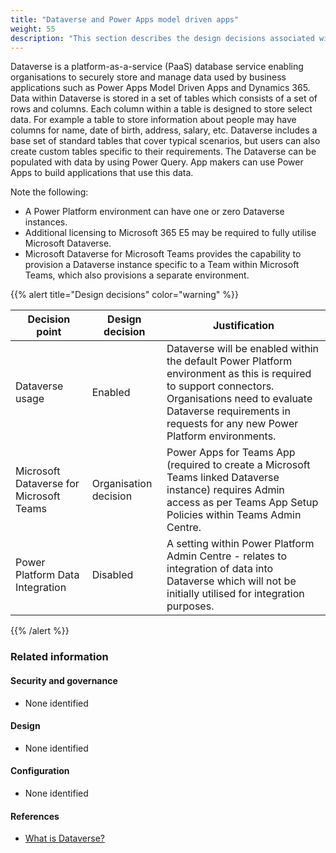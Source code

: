 ```yaml
---
title: "Dataverse and Power Apps model driven apps"
weight: 55
description: "This section describes the design decisions associated with usage of Dataverse and Power Apps Model Driven Apps for system(s) built using ASD's Blueprint for Secure Cloud."
---
```


Dataverse is a platform-as-a-service (PaaS) database service enabling organisations to securely store and manage data used by business applications such as Power Apps Model Driven Apps and Dynamics 365. Data within Dataverse is stored in a set of tables which consists of a set of rows and columns. Each column within a table is designed to store select data. For example a table to store information about people may have columns for name, date of birth, address, salary, etc. Dataverse includes a base set of standard tables that cover typical scenarios, but users can also create custom tables specific to their requirements. The Dataverse can be populated with data by using Power Query. App makers can use Power Apps to build applications that use this data.

Note the following:

- A Power Platform environment can have one or zero Dataverse instances.
- Additional licensing to Microsoft 365 E5 may be required to fully utilise Microsoft Dataverse.
- Microsoft Dataverse for Microsoft Teams provides the capability to provision a Dataverse instance specific to a Team within Microsoft Teams, which also provisions a separate environment.

{{% alert title="Design decisions" color="warning" %}}

| Decision point                          | Design decision       | Justification                                                                                                                                                                                                                    |
| --------------------------------------- | --------------------- | -------------------------------------------------------------------------------------------------------------------------------------------------------------------------------------------------------------------------------- |
| Dataverse usage                         | Enabled               | Dataverse will be enabled within the default Power Platform environment as this is required to support connectors.<br>Organisations need to evaluate Dataverse requirements in requests for any new Power Platform environments. |
| Microsoft Dataverse for Microsoft Teams | Organisation decision | Power Apps for Teams App (required to create a Microsoft Teams linked Dataverse instance) requires Admin access as per Teams App Setup Policies within Teams Admin Centre.                                                       |
| Power Platform Data Integration         | Disabled              | A setting within Power Platform Admin Centre - relates to integration of data into Dataverse which will not be initially utilised for integration purposes.                                                                      |

{{% /alert %}}

### Related information

#### Security and governance

- None identified

#### Design

- None identified

#### Configuration

- None identified

#### References

- [What is Dataverse?](https://docs.microsoft.com/power-apps/maker/data-platform/data-platform-intro)
